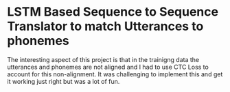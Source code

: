 # LSTM Based Sequence to Sequence Translator to match Utterances to phonemes


The interesting aspect of this project is that in the trainigng data the utterances and phonemes are not aligned and I had to use CTC Loss to account for this non-alignment. It was challenging to implement this and get it working just right but was a lot of fun.

